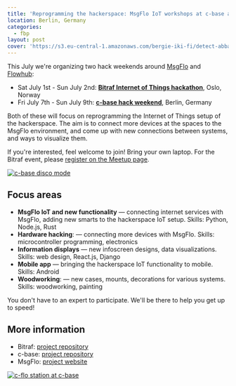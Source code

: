 ```yaml
---
title: 'Reprogramming the hackerspace: MsgFlo IoT workshops at c-base and Bitraf'
location: Berlin, Germany
categories:
  - fbp
layout: post
cover: 'https://s3.eu-central-1.amazonaws.com/bergie-iki-fi/detect-abba-small.png'
---
```

This July we're organizing two hack weekends around [MsgFlo](https://msgflo.org/) and [Flowhub](https://flowhub.io/):

* Sat July 1st - Sun July 2nd: **[Bitraf Internet of Things hackathon](https://www.meetup.com/bitraf/events/240605453/)**, Oslo, Norway
* Fri July 7th - Sun July 9th: **[c-base hack weekend](https://www.c-base.org/calendar/)**, Berlin, Germany

Both of these will focus on reprogramming the Internet of Things setup of the hackerspace. The aim is to connect more devices at the spaces to the MsgFlo environment, and come up with new connections between systems, and ways to visualize them.

If you're interested, feel welcome to join! Bring your own laptop. For the Bitraf event, please [register on the Meetup page](https://www.meetup.com/bitraf/events/240605453/).

[![c-base disco mode](https://s3.eu-central-1.amazonaws.com/bergie-iki-fi/detect-abba-small.png)](https://s3.eu-central-1.amazonaws.com/detect-abba.png)

## Focus areas

* **MsgFlo IoT and new functionality** &mdash; connecting internet services with MsgFlo, adding new smarts to the hackerspace IoT setup. Skills: Python, Node.js, Rust
* **Hardware hacking**: &mdash; connecting more devices with MsgFlo. Skills: microcontroller programming, electronics
* **Information displays** &mdash; new infoscreen designs, data visualizations. Skills: web design, React.js, Django
* **Mobile app** &mdash; bringing the hackerspace IoT functionality to mobile. Skills: Android
* **Woodworking**: &mdash; new cases, mounts, decorations for various systems. Skills: woodworking, painting

You don't have to an expert to participate. We'll be there to help you get up to speed!

## More information

* Bitraf: [project repository](https://github.com/bitraf/bitraf-iot)
* c-base: [project repository](https://github.com/c-base/c-flo)
* MsgFlo: [project website](https://msgflo.org/)

[![c-flo station at c-base](https://s3.eu-central-1.amazonaws.com/bergie-iki-fi/siri-cflo-station-small.jpg)](https://s3.eu-central-1.amazonaws.com/siri-cflo-station.jpg)
